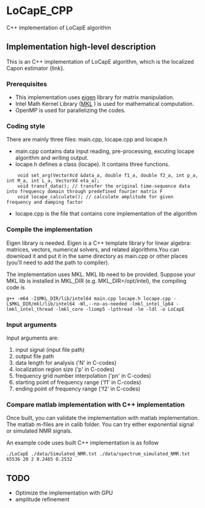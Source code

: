 # LoCapE_CPP
C++ implementation of LoCapE algorithm


## Implementation high-level description

This is an C++ implementation of LoCapE algorithm, which is the localized Capon estimator {link}.  

### Prerequisites

* This implementation uses [eigen](http://eigen.tuxfamily.org/index.php?title=Main_Page) library for matrix manipulation. 
* Intel Math Kernel Library ([MKL](https://software.intel.com/en-us/mkl) ) is used for mathematical computation. 
* OpenMP is used for parallelizing the codes.

### Coding style

There are mainly three files: main.cpp, locape.cpp and locape.h
* main.cpp contains data input reading, pre-processing, excuting locape algorithm and writing output.
* locape.h defines a class (locape). It contains three functions. 
```
    void set_arg(VectorXcd &data_a, double f1_a, double f2_a, int p_a, int M_a, int L_a, VectorXd eta_a);
    void transf_data(); // transfer the original time-sequence data into frequency domain through predefined fourier matrix F
    void locape_calculate(); // calculate amplitude for given frequency and damping factor
```
* locape.cpp is the file that contains core implementation of the algorithm


### Compile the implementation
Eigen library is needed. Eigen is a C++ template library for linear algebra: matrices, vectors, numerical solvers, and related algorithms.You can download it and put it in the same directory as main.cpp or other places (you'll need to add the path to compiler).


The implementation uses MKL. MKL lib need to be provided. Suppose your MKL lib is installed in MKL_DIR (e.g. MKL_DIR=/opt/intel), the compiling code is
```
g++ -m64 -I$MKL_DIR/lib/intel64 main.cpp locape.h locape.cpp -L$MKL_DIR/mkl/lib/intel64 -Wl,--no-as-needed -lmkl_intel_lp64 -lmkl_intel_thread -lmkl_core -liomp5 -lpthread -lm -ldl -o LoCapE
```


### Input arguments

Input arguments are:

1. input signal (input file path)
2. output file path
3. data length for analysis ('N' in C-codes)
4. localization region size ('p' in C-codes)
5. frequency grid number interpolation ('pn' in C-codes)
6. starting point of frequency range ('f1' in C-codes)
7. ending point of frequency range ('f2' in C-codes)

### Compare matlab implementation with C++ implementation

Once built, you can validate the implementation with matlab implementation. The matlab m-files are in calib folder. You can try either exponential signal or simulated NMR signals.

An example code uses built C++ implementation is as follow

```
./LoCapE ./data/Simulated_NMR.txt ./data/spectrum_simulated_NMR.txt 65536 20 2 0.2465 0.2532
```
## TODO
* Optimize the implementation with GPU
* amplitude refinement

